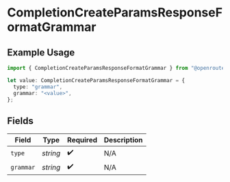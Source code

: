 # CompletionCreateParamsResponseFormatGrammar

## Example Usage

```typescript
import { CompletionCreateParamsResponseFormatGrammar } from "@openrouter/sdk/models";

let value: CompletionCreateParamsResponseFormatGrammar = {
  type: "grammar",
  grammar: "<value>",
};
```

## Fields

| Field              | Type               | Required           | Description        |
| ------------------ | ------------------ | ------------------ | ------------------ |
| `type`             | *string*           | :heavy_check_mark: | N/A                |
| `grammar`          | *string*           | :heavy_check_mark: | N/A                |